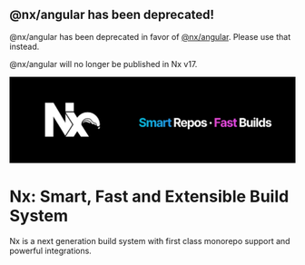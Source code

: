 ## @nx/angular has been deprecated!

@nx/angular has been deprecated in favor of [@nx/angular](https://www.npmjs.com/package/@nx/angular). Please use that instead.

@nx/angular will no longer be published in Nx v17.

<p style="text-align: center;"><img src="https://raw.githubusercontent.com/nrwl/nx/master/images/nx.png" width="600" alt="Nx - Smart, Fast and Extensible Build System"></p>

# Nx: Smart, Fast and Extensible Build System

Nx is a next generation build system with first class monorepo support and powerful integrations.
